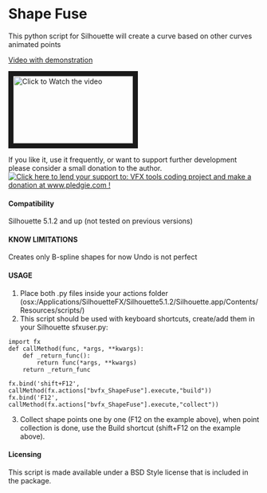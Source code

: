 Shape Fuse
======================
This python script for Silhouette will create a curve based on other curves animated points

[Video with demonstration](http://www.youtube.com/watch?v=TwdWFFUIQBM&feature=player_embedded)

<a href="http://www.youtube.com/watch?feature=player_embedded&v=TwdWFFUIQBM" target="_blank"><img src="http://img.youtube.com/vi/TwdWFFUIQBM/mqdefault.jpg"
alt="Click to Watch the video" width="240" height="135" border="10" /></a>

If you like it, use it frequently, or want to support further development please consider a small donation to the author.   
<a href='http://www.pledgie.com/campaigns/21123'><img alt='Click here to lend your support to: VFX tools coding project and make a donation at www.pledgie.com !' src='http://www.pledgie.com/campaigns/21123.png?skin_name=chrome' border='0' /></a>

#### Compatibility ####
Silhouette 5.1.2 and up (not tested on previous versions)

#### KNOW LIMITATIONS #####
 Creates only B-spline shapes for now
 Undo is not perfect

#### USAGE ####
1. Place both .py files inside your actions folder (osx:/Applications/SilhouetteFX/Silhouette5.1.2/Silhouette.app/Contents/Resources/scripts/)
2. This script should be used with keyboard shortcuts, create/add them in your Silhouette sfxuser.py:
```
import fx
def callMethod(func, *args, **kwargs):
    def _return_func():
        return func(*args, **kwargs)
    return _return_func

fx.bind('shift+F12', callMethod(fx.actions["bvfx_ShapeFuse"].execute,"build"))
fx.bind('F12', callMethod(fx.actions["bvfx_ShapeFuse"].execute,"collect"))
```
3. Collect shape points one by one (F12 on the example above), when point collection is done, use the Build shortcut (shift+F12 on the example above).
 
#### Licensing ####
This script is made available under a BSD Style license that is included in the package.
